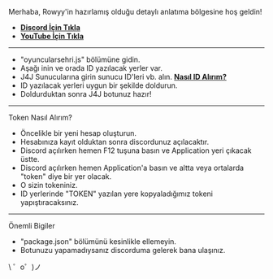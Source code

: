 Merhaba, Rowyy'in hazırlamış olduğu detaylı anlatıma bölgesine hoş geldin!

- **[Discord İçin Tıkla](https://discord.gg/DNwyQr5Pu6)**
- **[YouTube İçin Tıkla](https://www.youtube.com/channel/UCvQGpoVM29Q_FpH2VIecOHg/)**
-------------------



- "oyuncularsehri.js" bölümüne gidin.
- Aşağı inin ve orada ID yazılacak yerler var.
- J4J Sunucularına girin sunucu ID'leri vb. alın.
**[Nasıl ID Alırım?](https://support.discord.com/hc/tr/articles/206346498-Kullan%C4%B1c%C4%B1-Sunucu-Mesaj-ID-sini-Nerden-Bulurum-)**
- ID yazılacak yerleri uygun bir şekilde doldurun.
- Doldurduktan sonra J4J botunuz hazır!
-------------------

Token Nasıl Alırım?

- Öncelikle bir yeni hesap oluşturun.
- Hesabınıza kayıt olduktan sonra discordunuz açılacaktır.
- Discord açılırken hemen F12 tuşuna basın ve Application yeri çıkacak üstte.
- Discord açılırken hemen Application'a basın ve altta veya ortalarda "token" diye bir yer olacak.
- O sizin tokeniniz.
- ID yerlerinde "TOKEN" yazılan yere kopyaladığımız tokeni yapıştıracaksınız.
-------------------

Önemli Bigiler

- "package.json" bölümünü kesinlikle ellemeyin.
- Botunuzu yapamadıysanız discorduma gelerek bana ulaşınız.

\ ゜o゜)ノ
